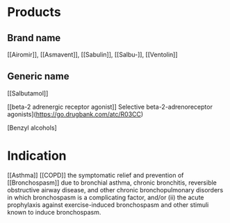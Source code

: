 # Products

## Brand name
[[Airomir]], [[Asmavent]], [[Sabulin]], [[Salbu-]], [[Ventolin]]

## Generic name
[[Salbutamol]]

 [[beta-2 adrenergic receptor agonist]] 
 Selective beta-2-adrenoreceptor agonists](https://go.drugbank.com/atc/R03CC)
  
[Benzyl alcohols]

# Indication
[[Asthma]]
[[COPD]]
the symptomatic relief and prevention of [[Bronchospasm]] due to bronchial asthma, chronic bronchitis, reversible obstructive airway disease, and other chronic bronchopulmonary disorders in which bronchospasm is a complicating factor, and/or (ii) the acute prophylaxis against exercise-induced bronchospasm and other stimuli known to induce bronchospasm.